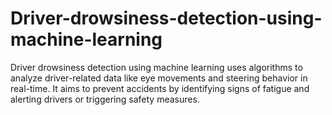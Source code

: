 # Driver-drowsiness-detection-using-machine-learning
Driver drowsiness detection using machine learning uses algorithms to analyze driver-related data like eye movements and steering behavior in real-time. It aims to prevent accidents by identifying signs of fatigue and alerting drivers or triggering safety measures.
